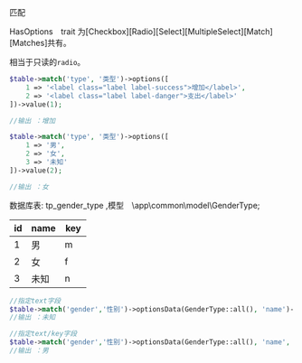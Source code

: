 匹配

HasOptions　trait 为[Checkbox][Radio][Select][MultipleSelect][Match][Matches]共有。

相当于只读的`radio`。

```php
$table->match('type', '类型')->options([
    1 => '<label class="label label-success">增加</label>', 
    2 => '<label class="label label-danger">支出</label>'
])->value(1);

//输出 ：增加
```

```php
$table->match('type', '类型')->options([
    1 => '男', 
    2 => '女',
    3 => '未知'
])->value(2);

//输出 ：女
```

数据库表: tp_gender_type ,模型　\app\common\model\GenderType;

| id |name| key |
| ---- | ---- | ---- |
| 1  |  男 | m　 |
| 2  |  女 | f　 |
| 3  |  未知 | n　 |

```php
//指定text字段
$table->match('gender','性别')->optionsData(GenderType::all(), 'name')->value(3);//默认主键`id`作为key
//输出 ：未知
```

```php
//指定text/key字段
$table->match('gender','性别')->optionsData(GenderType::all(), 'name', 'key')->value('m');
//输出 ：男
```